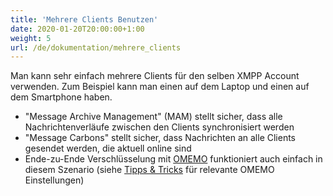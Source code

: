 ```yaml
---
title: 'Mehrere Clients Benutzen'
date: 2020-01-20T20:00:00+1:00
weight: 5
url: /de/dokumentation/mehrere_clients
---
```


Man kann sehr einfach mehrere Clients für den selben XMPP Account verwenden. Zum Beispiel kann man einen auf dem Laptop und einen auf dem Smartphone haben.

* "Message Archive Management" (MAM) stellt sicher, dass alle Nachrichtenverläufe zwischen den Clients synchronisiert werden
* "Message Carbons" stellt sicher, dass Nachrichten an alle Clients gesendet werden, die aktuell online sind
* Ende-zu-Ende Verschlüsselung mit [OMEMO](../omemo/) funktioniert auch einfach in diesem Szenario (siehe [Tipps & Tricks](../omemo/#tipps--tricks) für relevante OMEMO Einstellungen)
